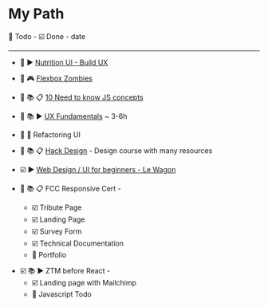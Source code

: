 # My Path

:black_square_button: Todo - :ballot_box_with_check: Done - date

---
* :black_square_button: :arrow_forward: [Nutrition UI - Build UX](https://www.youtube.com/watch?v=Z8LFbc3zFTE&list=PLKFUh46KjXESnnC7TZwd_qc-GwdPRiOnl)

- :black_square_button: :video_game: [Flexbox Zombies](https://flexboxzombies.com/)

* :black_square_button: :books: :clipboard: [10 Need to know JS concepts](https://scotch.io/courses/10-need-to-know-javascript-concepts)

* :black_square_button: :books: :arrow_forward: [UX Fundamentals](https://www.thegymnasium.com/courses/GYM/103/0/about) ~ 3-6h

- :black_square_button: :book: Refactoring UI

- :black_square_button: :books: :clipboard: [Hack Design](https://hackdesign.org/lessons) - Design course with many resources

* :ballot_box_with_check: :arrow_forward: [Web Design / UI for beginners - Le Wagon](https://www.youtube.com/watch?v=QJ9ygdD2sIY&t=3633s)

* :black_square_button: :books: :clipboard: FCC Responsive Cert -
  * :ballot_box_with_check: Tribute Page
  * :ballot_box_with_check: Landing Page
  * :ballot_box_with_check: Survey Form
  * :ballot_box_with_check: Technical Documentation
  * :black_square_button: Portfolio

- :ballot_box_with_check: :books: :arrow_forward: ZTM before React -
  - :ballot_box_with_check: Landing page with Mailchimp
  - :black_square_button: Javascript Todo
